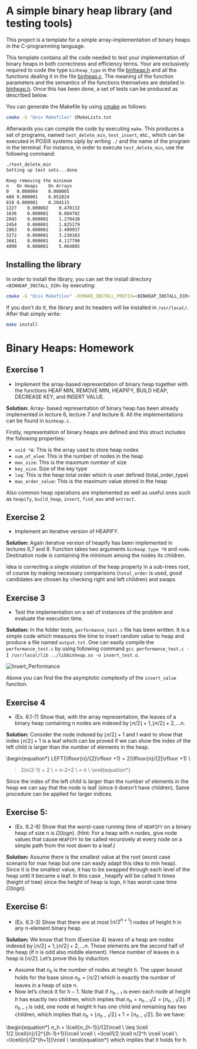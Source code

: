 # A simple binary heap library (and testing tools)
This project is a template for a simple array-implementation of binary 
heaps in the C-programming language.

This template contains all the code needed to test your implementation of 
binary heaps in both correctness and efficiency terms. 
Your are exclusively required to code the type `binheap_type` 
in the file [binheap.h](include/binheap.h) and all the functions 
dealing it in the file [binheap.c](src/binheap.c). The meaning of the 
function parameters and the semantics of the functions themselves are detailed 
in [binheap.h](include/binheap.h).
Once this has been done, a set of tests can be produced as described below.

You can generate the Makefile by using [cmake](https://cmake.org/) as follows:
```bash
cmake -G "Unix Makefiles" CMakeLists.txt
```
Afterwards you can compile the code by executing `make`. This produces a set 
of programs, named `test_delete_min`, `test_insert`, etc., which can be 
executed in POSIX systems siply by writing `./` and the name of the program 
in the terminal. 
For instance, in order to execute `test_delete_min`, use the following command:
```bash
./test_delete_min
Setting up test sets...done

Keep removing the minimum
n	On Heaps	On Arrays
0	0.000004	0.000005
409	0.000001	0.052824
818	0.000001	0.204115
1227	0.000002	0.470132
1636	0.000001	0.804782
2045	0.000001	1.270438
2454	0.000001	1.825179
2863	0.000001	2.499937
3272	0.000001	3.238163
3681	0.000001	4.117790
4090	0.000001	5.064005
```

## Installing the library

In order to install the library, you can set the install directory `<BINHEAP_INSTALL_DIR>` by executing:
```bash
cmake -G "Unix Makefiles" -DCMAKE_INSTALL_PREFIX=<BINHEAP_INSTALL_DIR> CMakeLists.txt
```
If you don't do it, the library and its headers will be installed in `/usr/local/`.
After that simply write:
```bash
make install
```

# Binary Heaps: Homework

## Exercise 1  

* Implement the array-based representation of binary heap together with the functions HEAP MIN, REMOVE MIN, HEAPIFY, BUILD HEAP, DECREASE KEY, and INSERT VALUE.

**Solution:** Array- based representation of binary heap has been already implemented in lecture 6,  lecture 7 and  lecture 8.  All the implementations can be found in `binheap.c`.

Firstly, representation of binary heaps are defined and this struct includes the following properties:

* `void *A`: This is the array used to store heap nodes
* `num_of_elem`: This is the number of nodes in the heap
* `max_size`: This is the maximum number of size
* `key_size`: Size of the key type
* `leq`: This is the heap total order which is user defined (total_order_type)
* `max_order_value`: This is the maximum value stored in the heap

Also common heap operations are implemented as well as useful ones such as `heapify`, `build_heap`, `insert`, `find_max` and `extract`.

## Exercise 2
* Implement an iterative version of HEAPIFY.

**Solution:** Again iterative version of heapify has been implemented in lectures 6,7 and 8. Function takes two arguments `binheap_type *H` and `node`. Destination node is containing the minimum among the nodes its children.  

Idea is correcting a single violation of the heap property in a sub-trees root, of course by making necessary comparisons (`total_order` is used, good candidates are chosen by checking right and left children) and swaps.

## Exercise 3
* Test the implementation on a set of instances of the problem and evaluate the execution time.

**Solution:**  In the folder tests, `performance_test.c` file has been written. It is a simple code which measures the time to insert random value to heap and produce a file named `output.txt`. One can easily compile the `performance_test.c`  by using following command `gcc performance_test.c -I /usr/local/lib ../libbinheap.so -o insert_test.o`. 

![Insert_Performance](plot.png)


Above you can find the the asymptotic complexity of the `insert_value` function. 

## Exercise 4
* (Ex. 6.1-7) Show that, with the array representation, the leaves of a binary heap containing n nodes are indexed by $\lfloor{n}/{2}\rfloor + 1, \lfloor{n}/{2}\rfloor + 2, . . . n$.

**Solution:** Consider the node indexed by $\lfloor{n}/{2}\rfloor +1$ and I want to show that index $\lfloor{n}/{2}\rfloor +1$ is a leaf which can be proved if we can show the index of the left child is larger than the number of elements in the heap.

\begin{equation*}
LEFT(\lfloor{n}/{2}\rfloor +1) = 2(\lfloor{n}/{2}\rfloor +1) \\
> 2(n/2-1) + 2 \\
= n-2+2 \\
= n \\
\end{equation*}

Since the index of the left child is larger than the number of elements in  the heap we can say that the node is leaf (since it doesn’t have children). Same procedure can be applied for larger indices.

## Exercise 5:  
* (Ex. 6.2-6) Show that the worst-case running time of `HEAPIFY` on a binary heap of size n is $\Omega(logn)$. (Hint: For a heap with n nodes, give node values that cause `HEAPIFY` to be called recursively at every node on a simple path from the root down to a leaf.)

**Solution:** Assume there is the smallest value at the root (worst case scenario for max heap but one can easily adapt this idea to min heap). Since it is the smallest value, it has to be swapped through each level  of the heap until it became a leaf. In this case , heapify will be called h times (height of tree) since the height of heap is logn, it has worst-case time $\Omega(logn)$.

## Exercise 6:  
* (Ex. 6.3-3) Show that there are at most $\lceil{n}/{2^{h+1}}\rceil$ nodes of height $h$ in any $n$-element binary heap.

**Solution:** We know that from (Exercise 4) leaves of a heap are nodes indexed by $\lfloor{n}/{2}\rfloor + 1, \lfloor{n}/{2}\rfloor + 2, . . . n$. Those elements are the second half of the heap (if n is odd also middle element). Hence number of leaves in a heap is $\lceil{n}/{2}\rceil$. 
Let’s prove this by induction:

* Assume that $n_h$ is the number of nodes at height $h$. The upper bound holds for the base since $n_0 = \lceil{n}/2\rceil$ which is exactly the number of leaves in a heap of size n.
* Now let’s check it for $h-1$. Note that if $n_{h-1}$ is even each node at height $h$ has exactly two children, which implies that $n_h = n_{h-1}/2 = \lfloor{n_{h-1}}/{2}\rfloor$. If $n_{h-1}$ is odd, one node at height h has one child and remaining has two children, which implies that $n_h =\lfloor{n_{h-1}}/{2}\rfloor +1 = \lceil{n_{h-1}}/{2}\rceil$. So we have:

\begin{equation*}
n_h = \lceil{n_{h-1}}/{2}\rceil \\
\leq \lceil 1/2.\lceil{n}/{2^{(h-1)+1}}\rceil \rceil \\
=\lceil1/2.\lceil n/2^h \rceil \rceil \\
=\lceil{n}/{2^{h+1}}\rceil \\
\end{equation*}
which implies that it holds for h.

